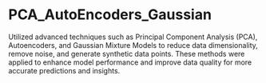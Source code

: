# PCA_AutoEncoders_Gaussian
Utilized advanced techniques such as Principal Component Analysis (PCA), Autoencoders, and Gaussian Mixture Models to reduce data dimensionality, remove noise, and generate synthetic data points. These methods were applied to enhance model performance and improve data quality for more accurate predictions and insights.
